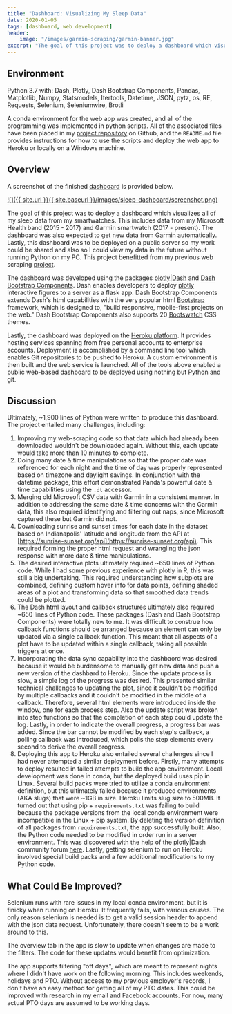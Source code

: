 ```yaml
---
title: "Dashboard: Visualizing My Sleep Data"
date: 2020-01-05
tags: [dashboard, web development]
header:
    image: "/images/garmin-scraping/garmin-banner.jpg"
excerpt: "The goal of this project was to deploy a dashboard which visualizes all of my sleep data from my smartwatches."
---
```


## Environment
Python 3.7 with: Dash, Plotly, Dash Bootstrap Components, Pandas, Matplotlib, Numpy, Statsmodels, Itertools, Datetime, JSON, pytz, os, RE, Requests, Selenium, Seleniumwire, Brotli

A conda environment for the web app was created, and all of the programming was implemented in python scripts.  All of the associated files have been placed in my [project repository](https://github.com/buckeye17/sleepwithdash) on Github, and the `README.md` file provides instructions for how to use the scripts and deploy the web app to Heroku or locally on a Windows machine.

## Overview
A screenshot of the finished [dashboard](https://sleepwithdash.herokuapp.com/) is provided below.

[![]({{ site.url }}{{ site.baseurl }}/images/sleep-dashboard/screenshot.png)](https://sleepwithdash.herokuapp.com/)

The goal of this project was to deploy a dashboard which visualizes all of my sleep data from my smartwatches.  This includes data from my Microsoft Health band (2015 - 2017) and Garmin smartwatch (2017 - present).  The dashboard was also expected to get new data from Garmin automatically.  Lastly, this dashboard was to be deployed on a public server so my work could be shared and also so I could view my data in the future without running Python on my PC.  This project benefitted from my previous web scraping [project](https://buckeye17.github.io/Scraping-Garmin/).

The dashboard was developed using the packages [plotly\|Dash](https://plot.ly/dash/) and [Dash Bootstrap Components](https://dash-bootstrap-components.opensource.faculty.ai/).  Dash enables developers to deploy [plotly](https://plot.ly/python/) interactive figures to a server as a flask app.  Dash Bootstrap Components extends Dash's html capabilities with the very popular html [Bootstrap](https://getbootstrap.com/) framework, which is designed to, "build responsive, mobile-first projects on the web."  Dash Bootstrap Components also supports 20 [Bootswatch](https://bootswatch.com/) CSS themes.

Lastly, the dashboard was deployed on the [Heroku platform](https://www.heroku.com/).  It provides hosting services spanning from free personal accounts to enterprise accounts.  Deployment is accomplished by a command line tool which enables Git repositories to be pushed to Heroku.  A custom environment is then built and the web service is launched.  All of the tools above enabled a public web-based dashboard to be deployed using nothing but Python and git.

## Discussion
Ultimately, ~1,900 lines of Python were written to produce this dashboard.  The project entailed many challenges, including: 
1. Improving my web-scraping code so that data which had already been downloaded wouldn't be downloaded again.  Without this, each update would take more than 10 minutes to complete.
2. Doing many date & time manipulations so that the proper date was referenced for each night and the time of day was properly represented based on timezone and daylight savings.  In conjunction with the datetime package, this effort demonstrated Panda's powerful date & time capabilities using the `.dt` accessor.
3. Merging old Microsoft CSV data with Garmin in a consistent manner.  In addition to addressing the same date & time concerns with the Garmin data, this also required identifying and filtering out naps, since Microsoft captured these but Garmin did not.
4. Downloading sunrise and sunset times for each date in the dataset based on Indianapolis' latitude and longitude from the API at [https://sunrise-sunset.org/api](https://sunrise-sunset.org/api).  This required forming the proper html request and wrangling the json response with more date & time manipulations.
5. The desired interactive plots ultimately required ~650 lines of Python code.  While I had some previous experience with plotly in R, this was still a big undertaking.  This required understanding how subplots are combined, defining custom hover info for data points, defining shaded areas of a plot and transforming data so that smoothed data trends could be plotted.
6. The Dash html layout and callback structures ultimately also required ~650 lines of Python code.  These packages (Dash and Dash Bootstrap Components) were totally new to me. It was difficult to construe how callback functions should be arranged because an element can only be updated via a single callback function.  This meant that all aspects of a plot have to be updated within a single callback, taking all possible triggers at once.
7. Incorporating the data sync capability into the dashbaord was desired because it would be burdensome to manually get new data and push a new version of the dashbard to Heroku.  Since the update process is slow, a simple log of the progress was desired.  This presented similar technical challenges to updating the plot, since it couldn't be modified by multiple callbacks and it couldn't be modified in the middle of a callback.  Therefore, several html elements were introduced inside the window, one for each process step.  Also the update script was broken into step functions so that the completion of each step could update the log.  Lastly, in order to indicate the overall progress, a progress bar was added.  Since the bar cannot be modified by each step's callback, a polling callback was introduced, which polls the step elements every second to derive the overall progress.
8. Deploying this app to Heroku also entailed several challenges since I had never attempted a similar deployment before.  Firstly, many attempts to deploy resulted in failed attempts to build the app environment.  Local development was done in conda, but the deployed build uses pip in Linux.  Several build packs were tried to utilize a conda environment definition, but this ultimately failed because it produced environments (AKA slugs) that were ~1GB in size.  Heroku limits slug size to 500MB.  It turned out that using pip + `requirements.txt` was failing to build because the package versions from the local conda environment were incompatible in the Linux + pip system.  By deleting the version definition of all packages from `requirements.txt`, the app successfully built.  Also, the Python code needed to be modified in order run in a server environment.  This was discovered with the help of the plotly\|Dash community forum [here](https://community.plot.ly/t/deploying-dash-to-heroku/33022/12).  Lastly, getting selenium to run on Heroku involved special build packs and a few additional modifications to my Python code.

## What Could Be Improved?
Selenium runs with rare issues in my local conda environment, but it is finicky when running on Heroku.  It frequently fails, with various causes.  The only reason selenium is needed is to get a valid session header to append with the json data request.  Unfortunately, there doesn't seem to be a work around to this.

The overview tab in the app is slow to update when changes are made to the filters.  The code for these updates would benefit from optimization.

The app supports filtering "off days", which are meant to represent nights where I didn't have work on the following morning.  This includes weekends, holidays and PTO.  Without access to my previous employer's records, I don't have an easy method for getting all of my PTO dates.  This could be improved with research in my email and Facebook accounts.  For now, many actual PTO days are assumed to be working days.